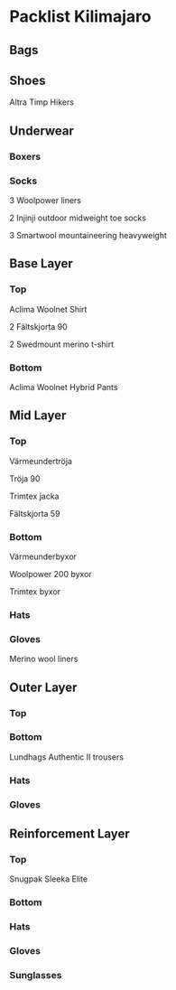 # Packlist Kilimajaro

## Bags

## Shoes

Altra Timp Hikers

## Underwear

### Boxers

### Socks

3 Woolpower liners

2 Injinji outdoor midweight toe socks

3 Smartwool mountaineering heavyweight

## Base Layer

### Top

Aclima Woolnet Shirt

2 Fältskjorta 90

2 Swedmount merino t-shirt

### Bottom

Aclima Woolnet Hybrid Pants

## Mid Layer

### Top

Värmeundertröja

Tröja 90

Trimtex jacka

Fältskjorta 59

### Bottom

Värmeunderbyxor

Woolpower 200 byxor

Trimtex byxor

### Hats

### Gloves

Merino wool liners

## Outer Layer

### Top

### Bottom

Lundhags Authentic II trousers

### Hats

### Gloves

## Reinforcement Layer

### Top

Snugpak Sleeka Elite

### Bottom

### Hats

### Gloves

### Sunglasses
